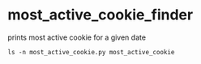 # most_active_cookie_finder
prints most active cookie for a given date

```
ls -n most_active_cookie.py most_active_cookie
```